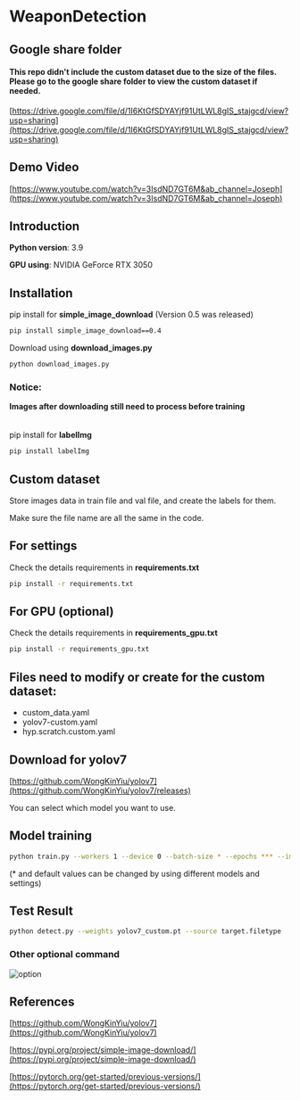 # WeaponDetection

## Google share folder
#### This repo didn't include the custom dataset due to the size of the files. Please go to the google share folder to view the custom dataset if needed.
[https://drive.google.com/file/d/1I6KtGfSDYAYjf91UtLWL8gIS_stajgcd/view?usp=sharing](https://drive.google.com/file/d/1I6KtGfSDYAYjf91UtLWL8gIS_stajgcd/view?usp=sharing)

## Demo Video
[https://www.youtube.com/watch?v=3IsdND7GT6M&ab_channel=Joseph](https://www.youtube.com/watch?v=3IsdND7GT6M&ab_channel=Joseph)

## Introduction

**Python version**: 3.9

**GPU using**: NVIDIA GeForce RTX 3050

## Installation

pip install for **simple_image_download** (Version 0.5 was released)
```bash
pip install simple_image_download==0.4
```
Download using **download_images.py**
```bash
python download_images.py
```

### Notice:
**Images after downloading still need to process before training**
<br /><br /><br />
pip install for **labelImg**
```bash
pip install labelImg
```

## Custom dataset
Store images data in train file and val file, and create the labels for them.

Make sure the file name are all the same in the code.


## For settings
Check the details requirements in **requirements.txt**
```bash
pip install -r requirements.txt
```

## For GPU (optional)
Check the details requirements in **requirements_gpu.txt**
```bash
pip install -r requirements_gpu.txt
```

## Files need to modify or create for the custom dataset:
- custom_data.yaml
- yolov7-custom.yaml
- hyp.scratch.custom.yaml

## Download for yolov7
[https://github.com/WongKinYiu/yolov7](https://github.com/WongKinYiu/yolov7/releases)

You can select which model you want to use.

## Model training
```bash
python train.py --workers 1 --device 0 --batch-size * --epochs *** --img 640 640 --data data/custom_data.yaml --hyp data/hyp.scratch.custom.yaml --cfg cfg/training/yolov7-custom.yaml --name yolov7-custom --weights yolov7.pt
```
(* and default values can be changed by using different models and settings)

## Test Result
```bash
python detect.py --weights yolov7_custom.pt --source target.filetype
```
### Other optional command

![option](https://user-images.githubusercontent.com/98665601/206914257-448e529d-477d-4e2a-bc58-74ed9d632806.png)

## References
[https://github.com/WongKinYiu/yolov7](https://github.com/WongKinYiu/yolov7)

[https://pypi.org/project/simple-image-download/](https://pypi.org/project/simple-image-download/)

[https://pytorch.org/get-started/previous-versions/](https://pytorch.org/get-started/previous-versions/)
